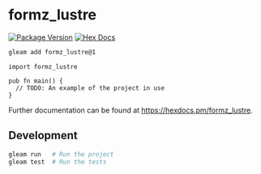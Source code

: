 # formz_lustre

[![Package Version](https://img.shields.io/hexpm/v/formz_lustre)](https://hex.pm/packages/formz_lustre)
[![Hex Docs](https://img.shields.io/badge/hex-docs-ffaff3)](https://hexdocs.pm/formz_lustre/)

```sh
gleam add formz_lustre@1
```
```gleam
import formz_lustre

pub fn main() {
  // TODO: An example of the project in use
}
```

Further documentation can be found at <https://hexdocs.pm/formz_lustre>.

## Development

```sh
gleam run   # Run the project
gleam test  # Run the tests
```
